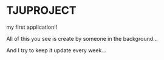 # TJUPROJECT
my first application!!


All of this you see is create by someone in the background...


And I try to keep it update every week...
